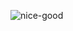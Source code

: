 ![nice-good](https://user-images.githubusercontent.com/112581957/191081759-2e5889ec-ea34-4d66-903e-57c05adc0080.gif)
